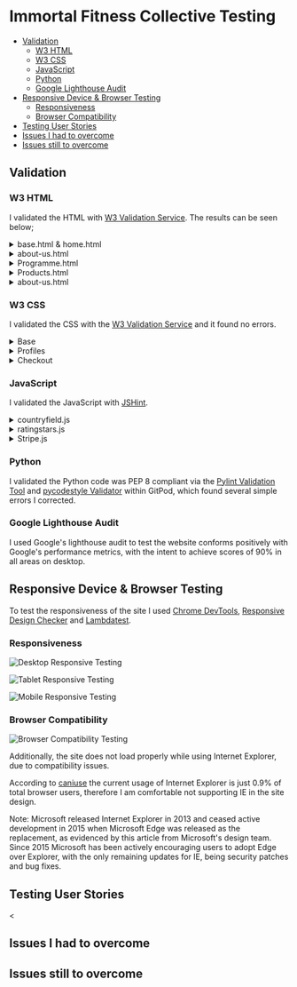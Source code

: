 # Immortal Fitness Collective Testing

- [Validation](#validation)
  - [W3 HTML](#w3-html)
  - [W3 CSS](#w3-css)
  - [JavaScript](#javascript)
  - [Python](#python)
  - [Google Lighthouse Audit](#google-lighthouse-audit)
- [Responsive Device & Browser Testing](#responsive-device--browser-testing)
  - [Responsiveness](#responsiveness)
  - [Browser Compatibility](#browser-compatibility)
- [Testing User Stories](#testing-user-stories)
- [Issues I had to overcome](#issues-i-had-to-overcome)
- [Issues still to overcome](#issues-still-to-overcome)

## Validation

### W3 HTML

I validated the HTML with [W3 Validation Service](https://validator.w3.org/). The results can be seen below;

<details>
<summary>base.html & home.html</summary>

![Base & Home](media/HTML-Home.PNG)

The validator shows an error for duplicate 'user-options' id, I've chosen to disregard this as one id is used on desktop, while the other is mobile. Both are required for bootstrap navigation dropdown to function properly.

The warning for 'type' javascript I have also chosen to disregard, as although unnecessary, it is useful for other developers to quickly see script code language.

I have filtered these errors and warnings for all other results.

</details>

<details>
<summary>about-us.html</summary>

![Base & Home](media/HTML-AboutUs.PNG)

</details>

<details>
<summary>Programme.html</summary>

![About Us](media/HTML-AProgramme.PNG)

</details>

<details>
<summary>Products.html</summary>

![Products](media/HTML-Products.PNG)

</details>

<details>
<summary>about-us.html</summary>

![Product Detail](media/HTML-ProductDetail.PNG)

The validator shows an error for 'data_item_id' attribute not being allowed on form input, however I have disregarded this, as it's used for django to identify the product being adjusted in the bag.

</details>

### W3 CSS

I validated the CSS with the [W3 Validation Service](https://jigsaw.w3.org/css-validator/) and it found no errors.

<details>
<summary>Base</summary>

![About Us](media/CSS-Base.PNG)

</details>

<details>
<summary>Profiles</summary>

![About Us](media/CSS-Profiles.PNG)

</details>
<details>
<summary>Checkout</summary>

![About Us](media/CSS-Checkout.PNG)

</details>

### JavaScript

I validated the JavaScript with [JSHint](https://jshint.com/).

<details>
<summary>countryfield.js</summary>

![script.js](media/JS-countryfield.PNG)
</details>

<details>
<summary>ratingstars.js</summary>

![script.js](media/JS-ratingstars.PNG)
</details>

<details>
<summary>Stripe.js</summary>

JSHint incorrectly identifies 'Stripe' as an undefined variable, however this is a variable used by Stripe and identified within their own scripts.

![script.js](media/stripe.PNG)
</details>

### Python

I validated the Python code was PEP 8 compliant via the [Pylint Validation Tool](https://www.pylint.org/) and [pycodestyle Validator](https://pypi.org/project/pycodestyle/) within GitPod, which found several simple errors I corrected.

### Google Lighthouse Audit

I used Google's lighthouse audit to test the website conforms positively with Google's performance metrics, with the intent to achieve scores of 90% in all areas on desktop.

## Responsive Device & Browser Testing

To test the responsiveness of the site I used [Chrome DevTools](https://developers.google.com/web/tools/chrome-devtools), [Responsive Design Checker](https://www.responsivedesignchecker.com/) and [Lambdatest](https://www.lambdatest.com/).

### Responsiveness

![Desktop Responsive Testing]()

![Tablet Responsive Testing]()

![Mobile Responsive Testing]()

### Browser Compatibility

![Browser Compatibility Testing]()

Additionally, the site does not load properly while using Internet Explorer, due to compatibility issues.

According to [caniuse](https://caniuse.com/usage-table) the current usage of Internet Explorer is just 0.9% of total browser users, therefore I am comfortable not supporting IE in the site design.

Note: Microsoft released Internet Explorer in 2013 and ceased active development in 2015 when Microsoft Edge was released as the replacement, as evidenced by this article from Microsoft's design team. Since 2015 Microsoft has been actively encouraging users to adopt Edge over Explorer, with the only remaining updates for IE, being security patches and bug fixes.

## Testing User Stories

<
&nbsp;

## Issues I had to overcome

## Issues still to overcome
